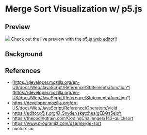 # Merge Sort Visualization w/ p5.js

## Preview

![](image)
Check out the live preview with the [p5.js web editor!](https://editor.p5js.org/jac237/sketches/aK18VbRRq)!

## Background

## References
* [https://developer.mozilla.org/en-US/docs/Web/JavaScript/Reference/Statements/function*](https://developer.mozilla.org/en-US/docs/Web/JavaScript/Reference/Statements/function*)
* https://developer.mozilla.org/en-US/docs/Web/JavaScript/Reference/Operators/yield
* https://editor.p5js.org/D_Snyder/sketches/gEBQa5elpY
* https://thecodingtrain.com/CodingChallenges/143-quicksort
* https://www.programiz.com/dsa/merge-sort
* coolors.co
